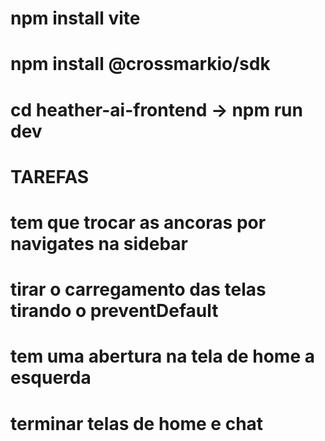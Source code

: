 # npm install vite
# npm install @crossmarkio/sdk
# cd heather-ai-frontend -> npm run dev

# TAREFAS
# tem que trocar as ancoras por navigates na sidebar
# tirar o carregamento das telas tirando o preventDefault
# tem uma abertura na tela de home a esquerda
# terminar telas de home e chat